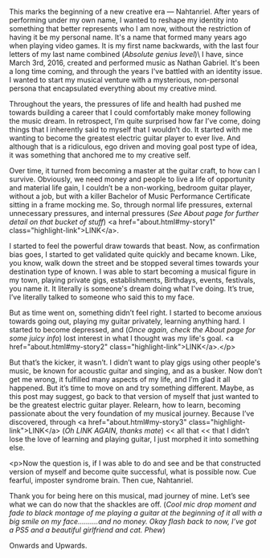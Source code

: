 This marks the beginning of a new creative era — Nahtanriel. After years of performing under my own name, I wanted to reshape my identity into something that better represents who I am now, without the restriction of having it be my personal name. It's a name that formed many years ago when playing video games. It is my first name backwards, with the last four letters of my last name combined (*Absolute genius level*)\\ I have, since March 3rd, 2016, created and performed music as Nathan Gabriel. It's been a long time coming, and through the years I've battled with an identity issue. I wanted to start my musical venture with a mysterious, non-personal persona that encapsulated everything about my creative mind.

Throughout the years, the pressures of life and health had pushed me towards building a career that I could comfortably make money following the music dream. In retrospect, I’m quite surprised how far I’ve come, doing things that I inherently said to myself that I wouldn’t do. It started with me wanting to become the greatest electric guitar player to ever live. And although that is a ridiculous, ego driven and moving goal post type of idea, it was something that anchored me to my creative self.

Over time, it turned from becoming a master at the guitar craft, to how can I survive. Obviously, we need money and people to live a life of opportunity and material life gain, I couldn’t be a non-working, bedroom guitar player, without a job, but with a killer Bachelor of Music Performance Certificate sitting in a frame mocking me. So, through normal life pressures, external unnecessary pressures, and internal pressures (*See About page for further detail on that bucket of stuff*) \<a href="about.html#my-story1" class="highlight-link"\>LINK\</a\>.

I started to feel the powerful draw towards that beast. Now, as confirmation bias goes, I started to get validated quite quickly and became known. Like, you know, walk down the street and be stopped several times towards your destination type of known. I was able to start becoming a musical figure in my town, playing private gigs, establishments, Birthdays, events, festivals, you name it. It literally is someone's dream doing what I’ve doing. It’s true, I’ve literally talked to someone who said this to my face.

But as time went on, something didn’t feel right. I started to become anxious towards going out, playing my guitar privately, learning anything hard. I started to become depressed, and (*Once again, check the About page for some juicy info*) lost interest in what I thought was my life's goal. \<a href="about.html#my-story2" class="highlight-link"\>LINK\</a\>.\</p\>

But that’s the kicker, it wasn’t. I didn’t want to play gigs using other people's music, be known for acoustic guitar and singing, and as a busker. Now don’t get me wrong, it fulfilled many aspects of my life, and I’m glad it all happened. But it’s time to move on and try something different. Maybe, as this post may suggest, go back to that version of myself that just wanted to be the greatest electric guitar player. Relearn, how to learn, becoming passionate about the very foundation of my musical journey. Because I’ve discovered, through \<a href="about.html#my-story3" class="highlight-link"\>LINK\</a\> (*Oh LINK AGAIN, thanks mate*) \<\< all that \<\< that I didn’t lose the love of learning and playing guitar, I just morphed it into something else.

\<p\>Now the question is, if I was able to do and see and be that constructed version of myself and become quite successful, what is possible now. Cue fearful, imposter syndrome brain. Then cue, Nahtanriel.

Thank you for being here on this musical, mad journey of mine. Let’s see what we can do now that the shackles are off. (*Cool mic drop moment and fade to black montage of me playing a guitar at the beginning of it all with a big smile on my face..........and no money. Okay flash back to now, I’ve got a PS5 and a beautiful girlfriend and cat. Phew*)

Onwards and Upwards.
